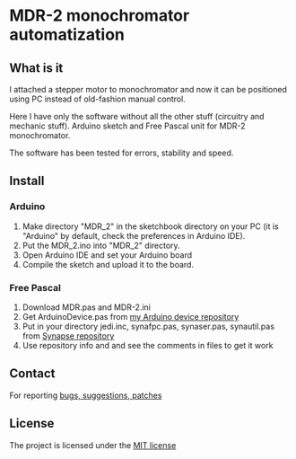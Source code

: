 # MDR-2 monochromator automatization

## What is it

I attached a stepper motor to monochromator and now it can be positioned using PC instead of old-fashion manual control.

Here I have only the software without all the other stuff (circuitry and mechanic stuff). Arduino sketch and Free Pascal unit for MDR-2 monochromator.

The software has been tested for errors, stability and speed.

## Install

### Arduino

1. Make directory "MDR_2" in the sketchbook directory on your PC (it is "Arduino" by default, check the preferences in Arduino IDE).
2. Put the MDR_2.ino into "MDR_2" directory.
3. Open Arduino IDE and set your Arduino board
4. Compile the sketch and upload it to the board.

### Free Pascal

1. Download MDR.pas and MDR-2.ini
2. Get ArduinoDevice.pas from [my Arduino device repository](https://github.com/serhiykobyakov/Arduino_device_FPC) 
3. Put in your directory jedi.inc, synafpc.pas, synaser.pas, synautil.pas from [Synapse repository](http://synapse.ararat.cz/doku.php/download)
4. Use repository info and and see the comments in files to get it work

## Contact
For reporting [bugs, suggestions, patches](https://github.com/serhiykobyakov/MDR-2-monochromator/issues)

## License
The project is licensed under the [MIT license](https://github.com/serhiykobyakov/MDR-2-monochromator/blob/main/LICENSE)
